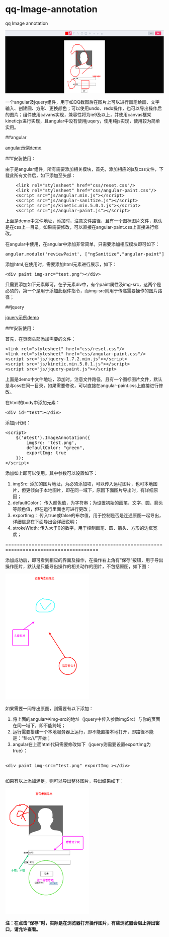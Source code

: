 qq-Image-annotation
===================

qq Image annotation
<p></p>
<img src="qq.png" width="600" height="200" />

一个angular及jquery组件，用于如QQ截图后在图片上可以进行画笔绘画、文字输入、创建圆、方形、更换颜色；可以使用undo、redo操作，也可以导出操作后的图片；组件使用cavans实现，兼容性将为ie9及以上，并使用canvas框架kineticjs进行实现，且angular中没有使用juqery，使用纯js实现，使用较为简单实用。

##angular

<a target="_blank" href="http://pf12345.github.io/demo/qq-Image-annotation/angular/paintbrush.html">angular示例demo</a>

###安装使用：

由于是angular组件，所有需要添加相关模块，首先，添加相应的js及css文件，下载此所有文件后，如下添加至头部：
<pre>
    &lt;link rel="stylesheet" href="css/reset.css"/&gt;
    &lt;link rel="stylesheet" href="css/angular-paint.css"/&gt;
    &lt;script src="js/angular.min.js"&gt;&lt;/script&gt;
    &lt;script src="js/angular-sanitize.js"&gt;&lt;/script&gt;
    &lt;script src="js/kinetic.min.5.0.1.js"&gt;&lt;/script&gt;
    &lt;script src="js/angular-paint.js"&gt;&lt;/script&gt;
</pre>
上面是demo中文件地址，添加时，注意文件路径，且有一个图标图片文件，默认是在css上一目录，如果需要修改，可以直接在angular-paint.css上直接进行修改。

在angular中使用，在angular中添加非常简单，只需要添加相应模块即可如下：
<pre>
angular.module('reviewPaint', ["ngSanitize","angular-paint"]);
</pre>

添加html,在使用时，需要添加html元素进行展示，如下：
<pre>
&lt;div paint img-src="test.png"&gt;&lt;/div&gt;
</pre>
只需要添加如下元素即可，在子元素div中，有个paint属性及img-src，这两个是必须的，第一个是用于添加此组件指令，而img-src则用于传递需要操作的图片路径；

##jquery

<a target="_blank" href="http://pf12345.github.io/demo/qq-Image-annotation/jquery/test.html">jquery示例demo</a>

###安装使用：

首先，在页面头部添加需要的文件：
<pre>
&lt;link rel="stylesheet" href="css/reset.css"/&gt;
&lt;link rel="stylesheet" href="css/angular-paint.css"/&gt;
&lt;script src="js/jquery-1.7.2.min.js"&gt;&lt;/script&gt;
&lt;script src="js/kinetic.min.5.0.1.js"&gt;&lt;/script&gt;
&lt;script src="js/jquery-paint.js"&gt;&lt;/script&gt;
</pre>

上面是demo中文件地址，添加时，注意文件路径，且有一个图标图片文件，默认是与css在同一目录，如果需要修改，可以直接在angular-paint.css上直接进行修改。

在html的body中添加元素：
<pre>
&lt;div id="test"&gt;&lt;/div&gt;
</pre>

添加js代码：
<pre>
&lt;script&gt;
    $('#test').ImageAnnotation({
        imgSrc: 'test.png',
        defaultColor: "green",
        exportImg: true
    });
&lt;/script&gt;
</pre>
添加如上即可以使用。其中参数可以设置如下：

1. imgSrc: 添加的图片地址，为必须添加项，可以传入远程图片，也可本地图片，但更倾向于本地图片，即在同一域下，原因下面图片导出时，有详细原因；
2. defaultColor： 传入颜色值，为字符串；为设置初始的画笔、文字、圆、箭头等颜色值，但在运行里面也可进行更改；
3. exportImg： 传入true或false的布尔值，用于控制是否是连通原图一起导出，详细信息在下面导出会详细说明；
4. strokeWidth: 传入大于0的数字，用于控制画笔、圆、箭头、方形的边框宽度；

======================================================================================

添加成功后，即可看到相应的界面及操作，在操作右上角有“保存”按钮，用于导出操作图片，默认是只能导出操作的相关动作的图片，不包括原图，如下图：

<img src="nobackground.png" height="400"/>

如果需要一同导出原图，则需要有以下添加：

1. 将上面的angular中img-src的地址（jquery中传入参数imgSrc）与你的页面在同一域下，即不能跨域；
2. 运行需要搭建一个本地服务器上运行，即不能直接本地打开，即路径不能是：“file:///”开始；
3. angular在上面html代码需要修改如下（jquery则需要设置exportImg为true）：
<pre>

&lt;div paint img-src="test.png" exportImg &gt;&lt;/div&gt;

</pre>
如果有以上添加满足，则可以导出整体图片，导出结果如下：

<img src="all1.png" height="400"/>

<b>注：在点击“保存”时，实际是在浏览器打开操作图片，有些浏览器会阻止弹出窗口，请允许查看。</b>

